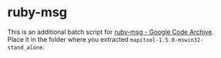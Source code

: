 # ruby-msg

This is an additional batch script for [ruby-msg - Google Code Archive](https://code.google.com/archive/p/ruby-msg/wikis/Home.wiki).<br>
Place it in the folder where you extracted `mapitool-1.5.0-mswin32-stand_alone`.
